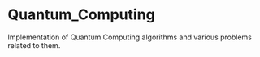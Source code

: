 # Quantum_Computing
Implementation of Quantum Computing algorithms and various problems related to them. 

